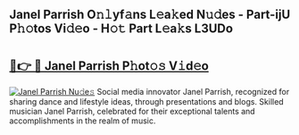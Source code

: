 ## Janel Parrish O𝚗𝚕yf𝚊ns L𝚎a𝚔ed N𝚞𝚍es - Part-ijU P𝚑𝚘tos Vi𝚍𝚎o - H𝚘𝚝 Part L𝚎a𝚔s L3UDo

# <h2><a href="http://kf169c.oniu.top/?m=Janel+Parrish">🔗👉 🔴 Janel Parrish P𝚑ot𝚘𝚜 V𝚒d𝚎o</a></h2>

[![Janel Parrish Nu𝚍e𝚜](https://i.imgur.com/0qMVB7G.gif)](http://kf169c.oniu.top/?m=Janel+Parrish)
Social media innovator Janel Parrish, recognized for sharing dance and lifestyle ideas, through presentations and blogs. Skilled musician Janel Parrish, celebrated for their exceptional talents and accomplishments in the realm of music.  
